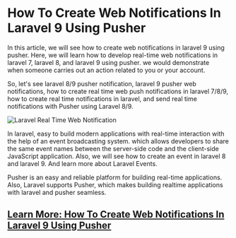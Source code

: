 # How To Create Web Notifications In Laravel 9 Using Pusher

In this article, we will see how to create web notifications in laravel 9 using pusher. Here, we will learn how to develop real-time web notifications in laravel 7, laravel 8, and laravel 9 using pusher. we would demonstrate when someone carries out an action related to you or your account.

So, let's see laravel 8/9 pusher notification, laravel 9 pusher web notifications, how to create real time web push notifications in laravel 7/8/9, how to create real time notifications in laravel, and send real time notifications with Pusher using Laravel 8/9.

![Laravel Real Time Web Notification](https://user-images.githubusercontent.com/67193237/209562338-02c4bcdb-f246-456d-b6c9-3692a8858bdc.png)

In laravel, easy to build modern applications with real-time interaction with the help of an event broadcasting system. which allows developers to share the same event names between the server-side code and the client-side JavaScript application. Also, we will see how to create an event in laravel 8 and laravel 9. And learn more about Laravel Events.

Pusher is an easy and reliable platform for building real-time applications. Also, Laravel supports Pusher, which makes building realtime applications with laravel and pusher seamless.

## [Learn More: How To Create Web Notifications In Laravel 9 Using Pusher](https://websolutionstuff.com/post/how-to-create-web-notifications-in-laravel-9-using-pusher)
